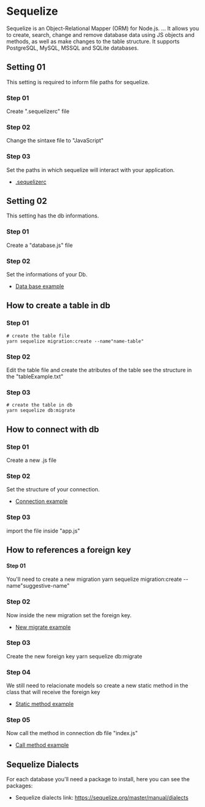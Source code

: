 # Sequelize
Sequelize is an Object-Relational Mapper (ORM) for Node.js. ... It allows you to create, search, change and remove database data using JS objects and methods, as well as make changes to the table structure. It supports PostgreSQL, MySQL, MSSQL and SQLite databases.

## Setting 01
This setting is required to inform file paths for sequelize.

### Step 01
Create ".sequelizerc" file

### Step 02
Change the sintaxe file to "JavaScript"

### Step 03 
Set the paths in which sequelize will interact with your application.
* [.sequelizerc](https://github.com/AlvaroYmagawa/GoStack08/blob/master/Node.js/Sequelize/script.txt)



## Setting 02
This setting has the db informations.
	
### Step 01 
Create a "database.js" file

### Step 02
Set the informations of your Db.
* [Data base example](https://github.com/AlvaroYmagawa/GoStack8/blob/master/Node.js/Sequelize/databaseSample.txt)



## How to create a table in db

### Step 01
	# create the table file
	yarn sequelize migration:create --name"name-table" 

### Step 02
Edit the table file and create the atributes of the table see the structure in the "tableExample.txt"

### Step 03
	# create the table in db
	yarn sequelize db:migrate 


## How to connect with db

### Step 01
Create a new .js file

### Step 02
Set the structure of your connection.
* [Connection example](https://github.com/AlvaroYmagawa/GoStack8/blob/master/Node.js/Sequelize/connectDb.txt)

### Step 03
import the file inside "app.js"


## How to references a foreign key

#### Step 01
You'll need to create a new migration 
	yarn sequelize migration:create --name"suggestive-name"

### Step 02
Now inside the new migration set the foreign key.
* [New migrate example](https://github.com/AlvaroYmagawa/GoStack8/blob/master/Node.js/Sequelize/newMigrate.txt)

### Step 03
Create the new foreign key
	yarn sequelize db:migrate

### Step 04
We still need to relacionate models so create a new static method in the class that will receive the foreign key
* [Static method example](https://github.com/AlvaroYmagawa/GoStack8/blob/master/Node.js/Sequelize/newMethod.txt)

### Step 05
Now call the method in connection db file "index.js"
* [Call method example](https://github.com/AlvaroYmagawa/GoStack8/blob/master/Node.js/Sequelize/callMethod.txt)
 



## Sequelize Dialects
For each database you'll need a package to install, here you can see the packages:
* Sequelize dialects link:
https://sequelize.org/master/manual/dialects


